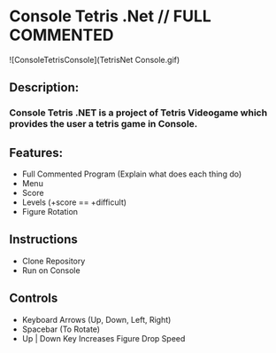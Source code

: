 # Console Tetris .Net // FULL COMMENTED

![ConsoleTetrisConsole](TetrisNet Console.gif)

## Description:

### Console Tetris .NET is a project of Tetris Videogame which provides the user a tetris game in Console. 

## Features:

  - Full Commented Program (Explain what does each thing do)
  - Menu
  - Score
  - Levels (+score == +difficult)
  - Figure Rotation
 
## Instructions

  - Clone Repository
  - Run on Console

## Controls

  - Keyboard Arrows (Up, Down, Left, Right)
  - Spacebar (To Rotate)
  - Up | Down Key Increases Figure Drop Speed 
